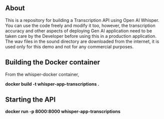 ## About
This is a repository for building a Transcription API using Open AI Whisper. You can use the code freely and modify it too, however, the transcription accuracy and other aspects of deploying Gen AI application need to be taken care by the Developer before using this in a production application. The wav files in the sound directory are downloaded from the internet, it is used only for this demo and not for any commercial purposes.

## Building the Docker container

From the whisper-docker container,

**docker build -t whisper-app-transcriptions .**

## Starting the API
**docker run -p 8000:8000 whisper-app-transcriptions**
